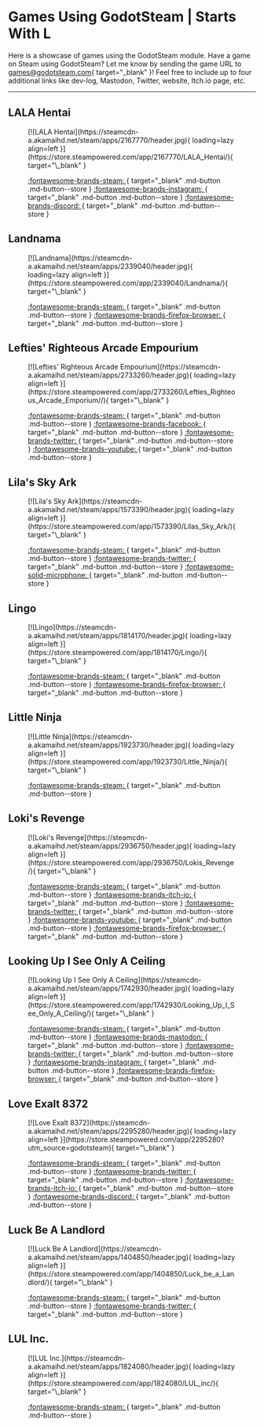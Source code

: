 # Games Using GodotSteam | Starts With L

Here is a showcase of games using the GodotSteam module. Have a game on Steam using GodotSteam? Let me know by sending the game URL to [games@godotsteam.com](mailto:games@godotsteam.com){ target="\_blank" }!  Feel free to include up to four additional links like dev-log, Mastodon, Twitter, website, Itch.io page, etc.

---

<div id="games" markdown>

## LALA Hentai
<figure class="game" markdown>
[![LALA Hentai](https://steamcdn-a.akamaihd.net/steam/apps/2167770/header.jpg){ loading=lazy align=left }](https://store.steampowered.com/app/2167770/LALA_Hentai/){ target="\_blank" }

[ :fontawesome-brands-steam: ](https://store.steampowered.com/app/2167770/LALA_Hentai/){ target="\_blank" .md-button .md-button--store }
[ :fontawesome-brands-instagram: ](https://www.instagram.com/tr1smeg1sta/){ target="\_blank" .md-button .md-button--store }
[ :fontawesome-brands-discord: ](https://discord.gg/WuWUaTug3H){ target="\_blank" .md-button .md-button--store }
</figure>

## Landnama
<figure class="game" markdown>
[![Landnama](https://steamcdn-a.akamaihd.net/steam/apps/2339040/header.jpg){ loading=lazy align=left }](https://store.steampowered.com/app/2339040/Landnama/){ target="\_blank" }

[ :fontawesome-brands-steam: ](https://store.steampowered.com/app/2339040/Landnama/){ target="\_blank" .md-button .md-button--store }
[ :fontawesome-brands-firefox-browser: ](https://sonderland.games/){ target="\_blank" .md-button .md-button--store }
</figure>

## Lefties' Righteous Arcade Empourium
<figure class="game" markdown>
[![Lefties' Righteous Arcade Empourium](https://steamcdn-a.akamaihd.net/steam/apps/2733260/header.jpg){ loading=lazy align=left }](https://store.steampowered.com/app/2733260/Lefties_Righteous_Arcade_Emporium//){ target="\_blank" }

[ :fontawesome-brands-steam: ](https://store.steampowered.com/app/2733260/Lefties_Righteous_Arcade_Emporium/){ target="\_blank" .md-button .md-button--store }
[ :fontawesome-brands-facebook: ](https://www.facebook.com/profile.php?id=61555892340942){ target="\_blank" .md-button .md-button--store }
[ :fontawesome-brands-twitter: ](https://twitter.com/LeftiesArcade){ target="\_blank" .md-button .md-button--store }
[ :fontawesome-brands-youtube: ](https://www.youtube.com/channel/UCX1yhdSLf4fVoZbpVlSTJSw){ target="\_blank" .md-button .md-button--store }
</figure>

## Lila's Sky Ark
<figure class="game" markdown>
[![Lila's Sky Ark](https://steamcdn-a.akamaihd.net/steam/apps/1573390/header.jpg){ loading=lazy align=left }](https://store.steampowered.com/app/1573390/Lilas_Sky_Ark/){ target="\_blank" }

[ :fontawesome-brands-steam: ](https://store.steampowered.com/app/1573390/Lilas_Sky_Ark/){ target="\_blank" .md-button .md-button--store }
[ :fontawesome-brands-twitter: ](https://twitter.com/monolithofminds){ target="\_blank" .md-button .md-button--store }
[ :fontawesome-solid-microphone: ](https://coaguco.com/coagucast/episode/10){ target="\_blank" .md-button .md-button--store }
</figure>

## Lingo
<figure class="game" markdown>
[![Lingo](https://steamcdn-a.akamaihd.net/steam/apps/1814170/header.jpg){ loading=lazy align=left }](https://store.steampowered.com/app/1814170/Lingo/){ target="\_blank" }

[ :fontawesome-brands-steam: ](https://store.steampowered.com/app/1814170/Lingo/){ target="\_blank" .md-button .md-button--store }
[ :fontawesome-brands-firefox-browser: ](https://www.lingothegame.com){ target="\_blank" .md-button .md-button--store }
</figure>

## Little Ninja
<figure class="game" markdown>
[![Little Ninja](https://steamcdn-a.akamaihd.net/steam/apps/1923730/header.jpg){ loading=lazy align=left }](https://store.steampowered.com/app/1923730/Little_Ninja/){ target="\_blank" }

[ :fontawesome-brands-steam: ](https://store.steampowered.com/app/1923730/Little_Ninja/){ target="\_blank" .md-button .md-button--store }
</figure>

## Loki's Revenge
<figure class="game" markdown>
[![Loki's Revenge](https://steamcdn-a.akamaihd.net/steam/apps/2936750/header.jpg){ loading=lazy align=left }](https://store.steampowered.com/app/2936750/Lokis_Revenge/){ target="\_blank" }

[ :fontawesome-brands-steam: ](https://store.steampowered.com/app/2936750/Lokis_Revenge/){ target="\_blank" .md-button .md-button--store }
[ :fontawesome-brands-itch-io: ](https://owlmakesgames.itch.io/lokis-revenge){ target="\_blank" .md-button .md-button--store }
[ :fontawesome-brands-twitter: ](https://x.com/owlgamedev){ target="\_blank" .md-button .md-button--store }
[ :fontawesome-brands-youtube: ](https://www.youtube.com/@OwlGameDev){ target="\_blank" .md-button .md-button--store }
[ :fontawesome-brands-firefox-browser: ](https://owlgame.dev/){ target="\_blank" .md-button .md-button--store }
</figure>

## Looking Up I See Only A Ceiling
<figure class="game" markdown>
[![Looking Up I See Only A Ceiling](https://steamcdn-a.akamaihd.net/steam/apps/1742930/header.jpg){ loading=lazy align=left }](https://store.steampowered.com/app/1742930/Looking_Up_I_See_Only_A_Ceiling/){ target="\_blank" }

[ :fontawesome-brands-steam: ](https://store.steampowered.com/app/1742930/Looking_Up_I_See_Only_A_Ceiling/){ target="\_blank" .md-button .md-button--store }
[ :fontawesome-brands-mastodon: ](https://mastodon.gamedev.place/@silver978){ target="\_blank" .md-button .md-button--store }
[ :fontawesome-brands-twitter: ](https://twitter.com/silver978_){ target="\_blank" .md-button .md-button--store }
[ :fontawesome-brands-instagram: ](https://www.instagram.com/silver978_/){ target="\_blank" .md-button .md-button--store }
[ :fontawesome-brands-firefox-browser: ](https://silver978.com/){ target="\_blank" .md-button .md-button--store }
</figure>

## Love Exalt 8372
<figure class="game" markdown>
[![Love Exalt 8372](https://steamcdn-a.akamaihd.net/steam/apps/2295280/header.jpg){ loading=lazy align=left }](https://store.steampowered.com/app/2295280?utm_source=godotsteam){ target="\_blank" }

[ :fontawesome-brands-steam: ](https://store.steampowered.com/app/2295280?utm_source=godotsteam){ target="\_blank" .md-button .md-button--store }
[ :fontawesome-brands-twitter: ](https://twitter.com/team_veki){ target="\_blank" .md-button .md-button--store }
[ :fontawesome-brands-itch-io: ](https://teamveki.itch.io/love-exalt-8372){ target="\_blank" .md-button .md-button--store }
[ :fontawesome-brands-discord: ](https://discord.gg/jYW3TXBZAy){ target="\_blank" .md-button .md-button--store }
</figure>

## Luck Be A Landlord
<figure class="game" markdown>
[![Luck Be A Landlord](https://steamcdn-a.akamaihd.net/steam/apps/1404850/header.jpg){ loading=lazy align=left }](https://store.steampowered.com/app/1404850/Luck_be_a_Landlord/){ target="\_blank" }

[ :fontawesome-brands-steam: ](https://store.steampowered.com/app/1404850/Luck_be_a_Landlord/){ target="\_blank" .md-button .md-button--store }
[ :fontawesome-brands-twitter: ](https://twitter.com/TrampolineTales){ target="\_blank" .md-button .md-button--store }
</figure>

## LUL Inc.
<figure class="game" markdown>
[![LUL Inc.](https://steamcdn-a.akamaihd.net/steam/apps/1824080/header.jpg){ loading=lazy align=left }](https://store.steampowered.com/app/1824080/LUL_inc/){ target="\_blank" }

[ :fontawesome-brands-steam: ](https://store.steampowered.com/app/1824080/LUL_inc/){ target="\_blank" .md-button .md-button--store }
</figure>

</div>